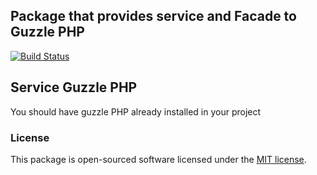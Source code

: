 ## Package that provides service and Facade to Guzzle PHP

[![Build Status](https://travis-ci.org/eughenio/guzzlePHP-service.svg?branch=master)](https://travis-ci.org/eughenio/guzzlePHP-service)

## Service Guzzle PHP

You should have guzzle PHP already installed in your project

### License

This package is open-sourced software licensed under the [MIT license](http://opensource.org/licenses/MIT).
